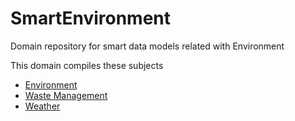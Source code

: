 # SmartEnvironment
Domain repository for smart data models related with Environment

This domain compiles these subjects
- [Environment](https://github.com/smart-data-models/dataModel.Environment/tree/master)
- [Waste Management](https://github.com/smart-data-models/dataModel.WasteManagement/tree/master)
- [Weather](https://github.com/smart-data-models/dataModel.Weather/tree/master)
